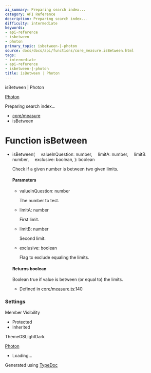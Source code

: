 ```yaml
---
ai_summary: Preparing search index...
category: API Reference
description: Preparing search index...
difficulty: intermediate
keywords:
- api-reference
- isbetween
- photon
primary_topic: isbetween-|-photon
source: docs/docs/api/functions/core_measure.isBetween.html
tags:
- intermediate
- api-reference
- isbetween-|-photon
title: isBetween | Photon
---
```

isBetween | Photon

[Photon](../index.md)




Preparing search index...

* [core/measure](../modules/core_measure.md)
* isBetween

# Function isBetween

* isBetween(
      valueInQuestion: number,
      limitA: number,
      limitB: number,
      exclusive: boolean,
  ): boolean

  Check if a given number is between two given limits.

  #### Parameters

  + valueInQuestion: number

    The number to test.
  + limitA: number

    First limit.
  + limitB: number

    Second limit.
  + exclusive: boolean

    Flag to exclude equaling the limits.

  #### Returns boolean

  Boolean true if value is between (or equal to) the limits.

  + Defined in [core/measure.ts:140](https://github.com/mwhite454/photon/blob/main/packages/photon/src/core/measure.ts#L140)

### Settings

Member Visibility

* Protected
* Inherited

ThemeOSLightDark

[Photon](../index.md)

* Loading...

Generated using [TypeDoc](https://typedoc.org/)
